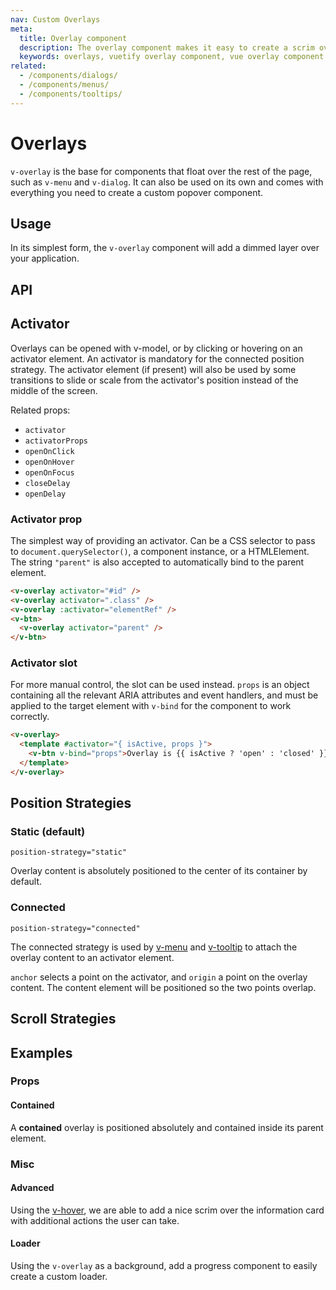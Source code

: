```yaml
---
nav: Custom Overlays
meta:
  title: Overlay component
  description: The overlay component makes it easy to create a scrim over components or your entire application.
  keywords: overlays, vuetify overlay component, vue overlay component
related:
  - /components/dialogs/
  - /components/menus/
  - /components/tooltips/
---
```


# Overlays

`v-overlay` is the base for components that float over the rest of the page, such as `v-menu` and `v-dialog`. It can also be used on its own and comes with everything you need to create a custom popover component.

<entry-ad />

## Usage

In its simplest form, the `v-overlay` component will add a dimmed layer over your application.

<example file="v-overlay/usage" />

## API

<api-inline />

## Activator

Overlays can be opened with v-model, or by clicking or hovering on an activator element. An activator is mandatory for the connected position strategy. The activator element (if present) will also be used by some transitions to slide or scale from the activator's position instead of the middle of the screen.

Related props:

- `activator`
- `activatorProps`
- `openOnClick`
- `openOnHover`
- `openOnFocus`
- `closeDelay`
- `openDelay`

### Activator prop

The simplest way of providing an activator. Can be a CSS selector to pass to `document.querySelector()`, a component instance, or a HTMLElement. The string `"parent"` is also accepted to automatically bind to the parent element.

```html
<v-overlay activator="#id" />
<v-overlay activator=".class" />
<v-overlay :activator="elementRef" />
<v-btn>
  <v-overlay activator="parent" />
</v-btn>
```

### Activator slot

For more manual control, the slot can be used instead. `props` is an object containing all the relevant ARIA attributes and event handlers, and must be applied to the target element with `v-bind` for the component to work correctly.

```html
<v-overlay>
  <template #activator="{ isActive, props }">
    <v-btn v-bind="props">Overlay is {{ isActive ? 'open' : 'closed' }}</v-btn>
  </template>
</v-overlay>
```

## Position Strategies

### Static (default)

`position-strategy="static"`

Overlay content is absolutely positioned to the center of its container by default.

### Connected

`position-strategy="connected"`

The connected strategy is used by [v-menu](/components/menus) and [v-tooltip](/components/tooltips) to attach the overlay content to an activator element.

`anchor` selects a point on the activator, and `origin` a point on the overlay content. The content element will be positioned so the two points overlap.

<example file="v-overlay/connected-playground" />

## Scroll Strategies

## Examples

### Props

#### Contained

A **contained** overlay is positioned absolutely and contained inside its parent element.

<example file="v-overlay/prop-contained" />

### Misc

#### Advanced

Using the [v-hover](/components/hover), we are able to add a nice scrim over the information card with additional actions the user can take.

<example file="v-overlay/misc-advanced" />

#### Loader

Using the `v-overlay` as a background, add a progress component to easily create a custom loader.

<example file="v-overlay/misc-loader" />

<backmatter />
